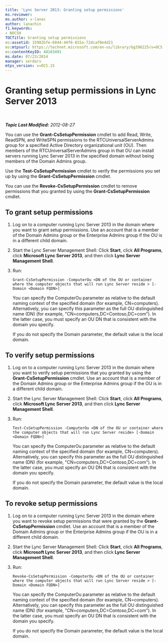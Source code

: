 ```yaml
---
title: 'Lync Server 2013: Granting setup permissions'
ms.reviewer: 
ms.author: v-lanac
author: lanachin
f1.keywords:
- NOCSH
TOCTitle: Granting setup permissions
ms:assetid: 15982bfe-6844-44f6-815a-72dcaf0e4d21
ms:mtpsurl: https://technet.microsoft.com/en-us/library/Gg398225(v=OCS.15)
ms:contentKeyID: 48183491
ms.date: 07/23/2014
manager: serdars
mtps_version: v=OCS.15
---
```


<div data-xmlns="http://www.w3.org/1999/xhtml">

<div class="topic" data-xmlns="http://www.w3.org/1999/xhtml" data-msxsl="urn:schemas-microsoft-com:xslt" data-cs="http://msdn.microsoft.com/">

<div data-asp="http://msdn2.microsoft.com/asp">

# Granting setup permissions in Lync Server 2013

</div>

<div id="mainSection">

<div id="mainBody">

<span> </span>

_**Topic Last Modified:** 2012-08-27_

You can use the **Grant-CsSetupPermission** cmdlet to add Read, Write, ReadSPN, and WriteSPN permissions to the RTCUniversalServerAdmins group for a specified Active Directory organizational unit (OU). Then members of the RTCUniversalServerAdmins group in that OU can install servers running Lync Server 2013 in the specified domain without being members of the Domain Admins group.

Use the **Test-CsSetupPermission** cmdlet to verify the permissions you set up by using the **Grant-CsSetupPermission** cmdlet.

You can use the **Revoke-CsSetupPermission** cmdlet to remove permissions that you granted by using the **Grant-CsSetupPermission** cmdlet.

<div>

## To grant setup permissions

1.  Log on to a computer running Lync Server 2013 in the domain where you want to grant setup permissions. Use an account that is a member of the Domain Admins group or the Enterprise Admins group if the OU is in a different child domain.

2.  Start the Lync Server Management Shell: Click **Start**, click **All Programs**, click **Microsoft Lync Server 2013**, and then click **Lync Server Management Shell**.

3.  Run:
    
        Grant-CsSetupPermission -ComputerOu <DN of the OU or container where the computer objects that will run Lync Server reside > [-Domain <Domain FQDN>]
    
    You can specify the ComputerOu parameter as relative to the default naming context of the specified domain (for example, CN=computers). Alternatively, you can specify this parameter as the full OU distinguished name (DN) (for example, "CN=computers,DC=Contoso,DC=com"). In the latter case, you must specify an OU DN that is consistent with the domain you specify.
    
    If you do not specify the Domain parameter, the default value is the local domain.

</div>

<div>

## To verify setup permissions

1.  Log on to a computer running Lync Server 2013 in the domain where you want to verify setup permissions that you granted by using the **Grant-CsSetupPermission** cmdlet. Use an account that is a member of the Domain Admins group or the Enterprise Admins group if the OU is in a different child domain.

2.  Start the Lync Server Management Shell: Click **Start**, click **All Programs**, click **Microsoft Lync Server 2013**, and then click **Lync Server Management Shell**.

3.  Run:
    
        Test-CsSetupPermission -ComputerOu <DN of the OU or container where the computer objects that will run Lync Server reside> [-Domain <Domain FQDN>]
    
    You can specify the ComputerOu parameter as relative to the default naming context of the specified domain (for example, CN=computers). Alternatively, you can specify this parameter as the full OU distinguished name (DN) (for example, "CN=computers,DC=Contoso,DC=com"). In the latter case, you must specify an OU DN that is consistent with the domain you specify.
    
    If you do not specify the Domain parameter, the default value is the local domain.

</div>

<div>

## To revoke setup permissions

1.  Log on to a computer running Lync Server 2013 in the domain where you want to revoke setup permissions that were granted by the **Grant-CsSetupPermission** cmdlet. Use an account that is a member of the Domain Admins group or the Enterprise Admins group if the OU is in a different child domain.

2.  Start the Lync Server Management Shell: Click **Start**, click **All Programs**, click **Microsoft Lync Server 2013**, and then click **Lync Server Management Shell**.

3.  Run:
    
        Revoke-CsSetupPermission -ComputerOu <DN of the OU or container where the computer objects that will run Lync Server reside > [-Domain <Domain FQDN>]
    
    You can specify the ComputerOu parameter as relative to the default naming context of the specified domain (for example, CN=computers). Alternatively, you can specify this parameter as the full OU distinguished name (DN) (for example, "CN=computers,DC=Contoso,DC=com"). In the latter case, you must specify an OU DN that is consistent with the domain you specify.
    
    If you do not specify the Domain parameter, the default value is the local domain.

</div>

</div>

<span> </span>

</div>

</div>

</div>

